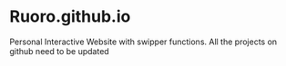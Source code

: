 # Ruoro.github.io
  Personal Interactive Website with swipper functions. 
  All the projects on github need to be updated